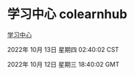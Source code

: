 # 学习中心 colearnhub
[学习中心](http://27.19.33.125:56308/colearnhub/)

2022年 10月 13日 星期四 02:40:02 CST

2022年 10月 12日 星期三 18:40:02 GMT
